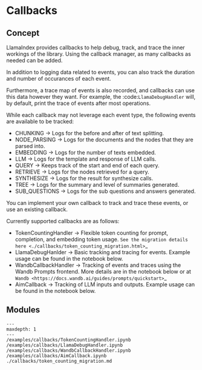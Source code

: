 # Callbacks

## Concept
LlamaIndex provides callbacks to help debug, track, and trace the inner workings of the library. 
Using the callback manager, as many callbacks as needed can be added.

In addition to logging data related to events, you can also track the duration and number of occurances
of each event. 

Furthermore, a trace map of events is also recorded, and callbacks can use this data
however they want. For example, the :code:`LlamaDebugHandler` will, by default, print the trace of events
after most operations.

While each callback may not leverage each event type, the following events are available to be tracked:

- CHUNKING -> Logs for the before and after of text splitting.
- NODE_PARSING -> Logs for the documents and the nodes that they are parsed into.
- EMBEDDING -> Logs for the number of texts embedded.
- LLM -> Logs for the template and response of LLM calls.
- QUERY -> Keeps track of the start and end of each query.
- RETRIEVE -> Logs for the nodes retrieved for a query.
- SYNTHESIZE -> Logs for the result for synthesize calls.
- TREE -> Logs for the summary and level of summaries generated.
- SUB_QUESTIONS -> Logs for the sub questions and answers generated.

You can implement your own callback to track and trace these events, or use an existing callback.

Currently supported callbacks are as follows:

- TokenCountingHandler -> Flexible token counting for prompt, completion, and embedding token usage. `See the migration details here <./callbacks/token_counting_migration.html>`_ 
- LlamaDebugHanlder -> Basic tracking and tracing for events. Example usage can be found in the notebook below.
- WandbCallbackHandler -> Tracking of events and traces using the Wandb Prompts frontend. More details are in the notebook below or at `Wandb <https://docs.wandb.ai/guides/prompts/quickstart>`_
- AimCallback -> Tracking of LLM inputs and outputs. Example usage can be found in the notebook below.


## Modules

```{toctree}
---
maxdepth: 1
---
/examples/callbacks/TokenCountingHandler.ipynb
/examples/callbacks/LlamaDebugHandler.ipynb
/examples/callbacks/WandbCallbackHandler.ipynb
/examples/callbacks/AimCallback.ipynb
./callbacks/token_counting_migration.md
